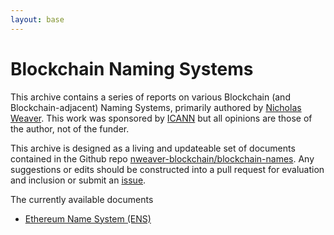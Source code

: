 ```yaml
---
layout: base
---
```


# Blockchain Naming Systems

This archive contains a series of reports on various Blockchain (and
Blockchain-adjacent) Naming Systems, primarily authored by [Nicholas
Weaver](mailto://nweaver@icsi.berkeley.edu.com).  This work was sponsored by
[ICANN](https://www.icann.org) but all opinions are those of the
author, not of the funder.

This archive is designed as a living and updateable set of documents
contained in the Github repo
[nweaver-blockchain/blockchain-names](https://github.com/nweaver-blockchain/blockchain-names/).
Any suggestions or edits should be constructed into a pull request for
evaluation and inclusion or submit an [issue](https://github.com/nweaver-blockchain/blockchain-names/issues).

The currently available documents

- [Ethereum Name System (ENS)](ens)
